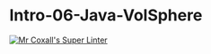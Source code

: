 # Intro-06-Java-VolSphere
[![Mr Coxall's Super Linter](https://github.com/ICS4U-Programming-RemyS/Intro-06-Java-VolSphere/workflows/Mr%20Coxall's%20Super%20Linter/badge.svg)](https://github.com/ICS4U-Programming-RemyS/Intro-06-Java-VolSphere/actions/)
